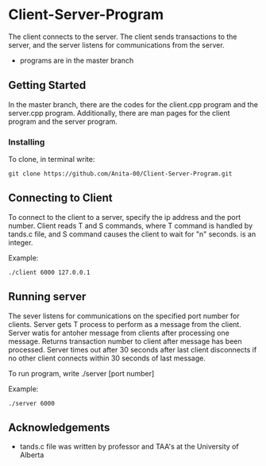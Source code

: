 # Client-Server-Program

The client connects to the server. The client sends transactions to the server, and the server listens for communications from the server.

* programs are in the master branch

## Getting Started

In the master branch, there are the codes for the client.cpp program and the server.cpp program. Additionally, there are man pages for the client program 
and the server program.

### Installing

To clone, in terminal write:

```
git clone https://github.com/Anita-00/Client-Server-Program.git
```

## Connecting to Client

To connect to the client to a server, specify the ip address and the port number. Client reads T<n> and S<n> commands, where T<n> command is handled by tands.c file, and S<n> 
command causes the client to wait for "n" seconds. <n> is an integer.

Example:

```
./client 6000 127.0.0.1
```

## Running server

The sever listens for communications on the specified port number for clients. Server gets T<n> process to perform as a message from the client. Server watis for antoher message 
from clients after processing one message. Returns transaction number to client after message has been processed. Server times out after 30 seconds after last client disconnects if no other client connects within 30 seconds of last message.
  
To run program, write ./server [port number]
  
Example:
```
./server 6000
```

## Acknowledgements

* tands.c file was written by professor and TAA's at the University of Alberta
